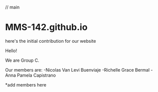 // main
# MMS-142.github.io
here's the initial contribution for our website 

Hello!

We are Group C. 

Our members are:
-Nicolas Van Levi Buenviaje
-Richelle Grace Bermal
-Anna Pamela Capistrano

*add members here